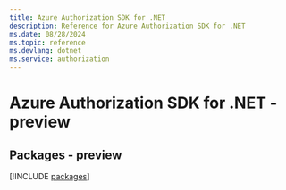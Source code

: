 ```yaml
---
title: Azure Authorization SDK for .NET
description: Reference for Azure Authorization SDK for .NET
ms.date: 08/28/2024
ms.topic: reference
ms.devlang: dotnet
ms.service: authorization
---
```

# Azure Authorization SDK for .NET - preview
## Packages - preview
[!INCLUDE [packages](authorization-index.md)]
